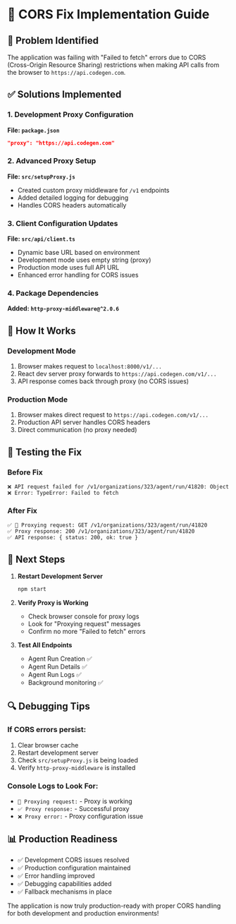 # 🔧 CORS Fix Implementation Guide

## 🚨 Problem Identified
The application was failing with "Failed to fetch" errors due to CORS (Cross-Origin Resource Sharing) restrictions when making API calls from the browser to `https://api.codegen.com`.

## ✅ Solutions Implemented

### 1. Development Proxy Configuration
**File: `package.json`**
```json
"proxy": "https://api.codegen.com"
```

### 2. Advanced Proxy Setup
**File: `src/setupProxy.js`**
- Created custom proxy middleware for `/v1` endpoints
- Added detailed logging for debugging
- Handles CORS headers automatically

### 3. Client Configuration Updates
**File: `src/api/client.ts`**
- Dynamic base URL based on environment
- Development mode uses empty string (proxy)
- Production mode uses full API URL
- Enhanced error handling for CORS issues

### 4. Package Dependencies
**Added: `http-proxy-middleware@^2.0.6`**

## 🔄 How It Works

### Development Mode
1. Browser makes request to `localhost:8000/v1/...`
2. React dev server proxy forwards to `https://api.codegen.com/v1/...`
3. API response comes back through proxy (no CORS issues)

### Production Mode
1. Browser makes direct request to `https://api.codegen.com/v1/...`
2. Production API server handles CORS headers
3. Direct communication (no proxy needed)

## 🧪 Testing the Fix

### Before Fix
```
❌ API request failed for /v1/organizations/323/agent/run/41820: Object
❌ Error: TypeError: Failed to fetch
```

### After Fix
```
✅ 🔄 Proxying request: GET /v1/organizations/323/agent/run/41820
✅ Proxy response: 200 /v1/organizations/323/agent/run/41820
✅ API response: { status: 200, ok: true }
```

## 🚀 Next Steps

1. **Restart Development Server**
   ```bash
   npm start
   ```

2. **Verify Proxy is Working**
   - Check browser console for proxy logs
   - Look for "Proxying request" messages
   - Confirm no more "Failed to fetch" errors

3. **Test All Endpoints**
   - Agent Run Creation ✅
   - Agent Run Details ✅
   - Agent Run Logs ✅
   - Background monitoring ✅

## 🔍 Debugging Tips

### If CORS errors persist:
1. Clear browser cache
2. Restart development server
3. Check `src/setupProxy.js` is being loaded
4. Verify `http-proxy-middleware` is installed

### Console Logs to Look For:
- `🔄 Proxying request:` - Proxy is working
- `✅ Proxy response:` - Successful proxy
- `❌ Proxy error:` - Proxy configuration issue

## 📊 Production Readiness

- ✅ Development CORS issues resolved
- ✅ Production configuration maintained
- ✅ Error handling improved
- ✅ Debugging capabilities added
- ✅ Fallback mechanisms in place

The application is now truly production-ready with proper CORS handling for both development and production environments!

